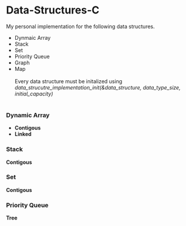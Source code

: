 # Data-Structures-C
My personal implementation for the following data structures. 
* Dynmaic Array
* Stack
* Set
* Priority Queue
* Graph
* Map <br/><br/>
Every data structure must be initalized using _data_strucutre_implementation_init(&data_structure, data_type_size, initial_capacity)_<br/><br/>

### Dynamic Array
* **Contigous**
* **Linked**

### Stack
**Contigous**

### Set
**Contigous**

### Priority Queue
**Tree**
